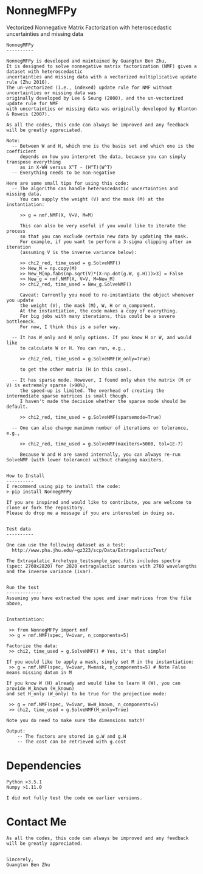 NonnegMFPy
=============

Vectorized Nonnegative Matrix Factorization with heteroscedastic uncertainties and missing data


    NonnegMFPy
    ----------

    NonnegMFPy is developed and maintained by Guangtun Ben Zhu, 
    It is designed to solve nonnegative matrix factorization (NMF) given a dataset with heteroscedastic 
    uncertainties and missing data with a vectorized multiplicative update rule (Zhu 2016).
    The un-vectorized (i.e., indexed) update rule for NMF without uncertainties or missing data was
    originally developed by Lee & Seung (2000), and the un-vectorized update rule for NMF
    with uncertainties or missing data was originally developed by Blanton & Roweis (2007).

    As all the codes, this code can always be improved and any feedback will be greatly appreciated.

    Note:
      -- Between W and H, which one is the basis set and which one is the coefficient 
         depends on how you interpret the data, because you can simply transpose everything
         as in X-WH versus X^T - (H^T)(W^T)
      -- Everything needs to be non-negative

    Here are some small tips for using this code:
      -- The algorithm can handle heteroscedastic uncertainties and missing data.
         You can supply the weight (V) and the mask (M) at the instantiation:

         >> g = nmf.NMF(X, V=V, M=M)

         This can also be very useful if you would like to iterate the process 
         so that you can exclude certain new data by updating the mask. 
         For example, if you want to perform a 3-sigma clipping after an iteration
         (assuming V is the inverse variance below):

         >> chi2_red, time_used = g.SolveNMF()
         >> New_M = np.copy(M)
         >> New_M[np.fabs(np.sqrt(V)*(X-np.dot(g.W, g.H)))>3] = False
         >> New_g = nmf.NMF(X, V=V, M=New_M) 
         >> chi2_red, time_used = New_g.SolveNMF()

         Caveat: Currently you need to re-instantiate the object whenever you update
         the weight (V), the mask (M), W, H or n_component.
         At the instantiation, the code makes a copy of everything.
         For big jobs with many iterations, this could be a severe bottleneck.
         For now, I think this is a safer way.

      -- It has W_only and H_only options. If you know H or W, and would like
         to calculate W or H. You can run, e.g.,

         >> chi2_red, time_used = g.SolveNMF(W_only=True)

         to get the other matrix (H in this case).

      -- It has sparse mode. However, I found only when the matrix (M or V) is extremely sparse (>90%),
         the speed-up is limited. The overhead of creating the intermediate sparse matrices is small though.
         I haven't made the decision whether the sparse mode should be default.

         >> chi2_red, time_used = g.SolveNMF(sparsemode=True)

      -- One can also change maximum number of iterations or tolerance, e.g.,

         >> chi2_red, time_used = g.SolveNMF(maxiters=5000, tol=1E-7)

         Because W and H are saved internally, you can always re-run SolveNMF (with lower tolerance) without changing maxiters.


    How to Install
    ----------
    I recommend using pip to install the code:
    > pip install NonnegMFPy

    If you are inspired and would like to contribute, you are welcome to clone or fork the repository. 
    Please do drop me a message if you are interested in doing so.


    Test data
    ----------
    
    One can use the following dataset as a test:
      http://www.pha.jhu.edu/~gz323/scp/Data/ExtragalacticTest/
    
    The Extragalatic_Archetype_testsample_spec.fits includes spectra (spec: 2760x2820) for 2820 extragalactic sources with 2760 wavelengths 
    and the inverse variance (ivar). 


    Run the test
    -------------
    Assuming you have extracted the spec and ivar matrices from the file above,

   
    Instantiation: 

     >> from NonnegMFPy import nmf
     >> g = nmf.NMF(spec, V=ivar, n_components=5)

    Factorize the data:
     >> chi2, time_used = g.SolveNMF() # Yes, it's that simple!

    If you would like to apply a mask, simply set M in the instantiation:
     >> g = nmf.NMF(spec, V=ivar, M=mask, n_components=5) # Note False means missing datum in M

    If you know W (H) already and would like to learn H (W), you can provide W_known (H_known) 
    and set H_only (W_only) to be true for the projection mode: 

     >> g = nmf.NMF(spec, V=ivar, W=W_known, n_components=5)
     >> chi2, time_used = g.SolveNMF(H_only=True) 

    Note you do need to make sure the dimensions match!

    Output:
        -- The factors are stored in g.W and g.H
        -- The cost can be retrieved with g.cost


Dependencies
=============
    Python >3.5.1
    Numpy >1.11.0

    I did not fully test the code on earlier versions.

Contact Me
=============
    As all the codes, this code can always be improved and any feedback will be greatly appreciated.


    Sincerely,
    Guangtun Ben Zhu
